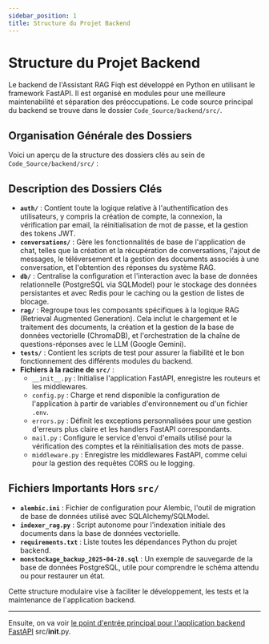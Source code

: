 ```yaml
---
sidebar_position: 1
title: Structure du Projet Backend
---
```


# Structure du Projet Backend

Le backend de l'Assistant RAG Fiqh est développé en Python en utilisant le framework FastAPI. Il est organisé en modules pour une meilleure maintenabilité et séparation des préoccupations. Le code source principal du backend se trouve dans le dossier `Code_Source/backend/src/`.

## Organisation Générale des Dossiers

Voici un aperçu de la structure des dossiers clés au sein de `Code_Source/backend/src/` :

## Description des Dossiers Clés

* **`auth/`** : Contient toute la logique relative à l'authentification des utilisateurs, y compris la création de compte, la connexion, la vérification par email, la réinitialisation de mot de passe, et la gestion des tokens JWT.
* **`conversations/`** : Gère les fonctionnalités de base de l'application de chat, telles que la création et la récupération de conversations, l'ajout de messages, le téléversement et la gestion des documents associés à une conversation, et l'obtention des réponses du système RAG.
* **`db/`** : Centralise la configuration et l'interaction avec la base de données relationnelle (PostgreSQL via SQLModel) pour le stockage des données persistantes et avec Redis pour le caching ou la gestion de listes de blocage.
* **`rag/`** : Regroupe tous les composants spécifiques à la logique RAG (Retrieval Augmented Generation). Cela inclut le chargement et le traitement des documents, la création et la gestion de la base de données vectorielle (ChromaDB), et l'orchestration de la chaîne de questions-réponses avec le LLM (Google Gemini).
* **`tests/`** : Contient les scripts de test pour assurer la fiabilité et le bon fonctionnement des différents modules du backend.
* **Fichiers à la racine de `src/`** :
    * `__init__.py` : Initialise l'application FastAPI, enregistre les routeurs et les middlewares.
    * `config.py` : Charge et rend disponible la configuration de l'application à partir de variables d'environnement ou d'un fichier `.env`.
    * `errors.py` : Définit les exceptions personnalisées pour une gestion d'erreurs plus claire et les handlers FastAPI correspondants.
    * `mail.py` : Configure le service d'envoi d'emails utilisé pour la vérification des comptes et la réinitialisation des mots de passe.
    * `middleware.py` : Enregistre les middlewares FastAPI, comme celui pour la gestion des requêtes CORS ou le logging.

## Fichiers Importants Hors `src/`

* **`alembic.ini`** : Fichier de configuration pour Alembic, l'outil de migration de base de données utilisé avec SQLAlchemy/SQLModel.
* **`indexer_rag.py`** : Script autonome pour l'indexation initiale des documents dans la base de données vectorielle.
* **`requirements.txt`** : Liste toutes les dépendances Python du projet backend.
* **`monstockage_backup_2025-04-20.sql`** : Un exemple de sauvegarde de la base de données PostgreSQL, utile pour comprendre le schéma attendu ou pour restaurer un état.

Cette structure modulaire vise à faciliter le développement, les tests et la maintenance de l'application backend.

---

Ensuite, on va voir [le point d'entrée principal pour l'application backend FastAPI](../backend/entry-point.md) src/__init__.py.